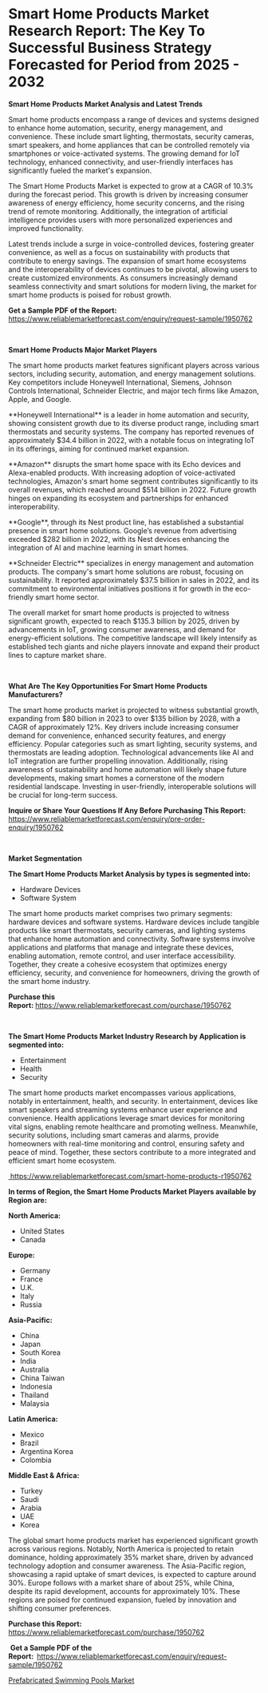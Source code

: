 <p><h1>Smart Home Products Market Research Report: The Key To Successful Business Strategy Forecasted for Period from 2025 - 2032</h1></p><p><strong>Smart Home Products Market Analysis and Latest Trends</strong></p>
<p><p>Smart home products encompass a range of devices and systems designed to enhance home automation, security, energy management, and convenience. These include smart lighting, thermostats, security cameras, smart speakers, and home appliances that can be controlled remotely via smartphones or voice-activated systems. The growing demand for IoT technology, enhanced connectivity, and user-friendly interfaces has significantly fueled the market's expansion.</p><p>The Smart Home Products Market is expected to grow at a CAGR of 10.3% during the forecast period. This growth is driven by increasing consumer awareness of energy efficiency, home security concerns, and the rising trend of remote monitoring. Additionally, the integration of artificial intelligence provides users with more personalized experiences and improved functionality. </p><p>Latest trends include a surge in voice-controlled devices, fostering greater convenience, as well as a focus on sustainability with products that contribute to energy savings. The expansion of smart home ecosystems and the interoperability of devices continues to be pivotal, allowing users to create customized environments. As consumers increasingly demand seamless connectivity and smart solutions for modern living, the market for smart home products is poised for robust growth.</p></p>
<p><strong>Get a Sample PDF of the Report:&nbsp;</strong> <a href="https://www.reliablemarketforecast.com/enquiry/request-sample/1950762?utm_campaign=3089&utm_medium=2&utm_source=Github&utm_content=ia&utm_term=04042025&utm_id=smart-home-products">https://www.reliablemarketforecast.com/enquiry/request-sample/1950762</a></p>
<p>&nbsp;</p>
<p><strong>Smart Home Products Major Market Players</strong></p>
<p><p>The smart home products market features significant players across various sectors, including security, automation, and energy management solutions. Key competitors include Honeywell International, Siemens, Johnson Controls International, Schneider Electric, and major tech firms like Amazon, Apple, and Google.</p><p>**Honeywell International** is a leader in home automation and security, showing consistent growth due to its diverse product range, including smart thermostats and security systems. The company has reported revenues of approximately $34.4 billion in 2022, with a notable focus on integrating IoT in its offerings, aiming for continued market expansion.</p><p>**Amazon** disrupts the smart home space with its Echo devices and Alexa-enabled products. With increasing adoption of voice-activated technologies, Amazon's smart home segment contributes significantly to its overall revenues, which reached around $514 billion in 2022. Future growth hinges on expanding its ecosystem and partnerships for enhanced interoperability.</p><p>**Google**, through its Nest product line, has established a substantial presence in smart home solutions. Google’s revenue from advertising exceeded $282 billion in 2022, with its Nest devices enhancing the integration of AI and machine learning in smart homes.</p><p>**Schneider Electric** specializes in energy management and automation products. The company's smart home solutions are robust, focusing on sustainability. It reported approximately $37.5 billion in sales in 2022, and its commitment to environmental initiatives positions it for growth in the eco-friendly smart home sector.</p><p>The overall market for smart home products is projected to witness significant growth, expected to reach $135.3 billion by 2025, driven by advancements in IoT, growing consumer awareness, and demand for energy-efficient solutions. The competitive landscape will likely intensify as established tech giants and niche players innovate and expand their product lines to capture market share.</p></p>
<p>&nbsp;</p>
<p><strong>What Are The Key Opportunities For Smart Home Products Manufacturers?</strong></p>
<p><p>The smart home products market is projected to witness substantial growth, expanding from $80 billion in 2023 to over $135 billion by 2028, with a CAGR of approximately 12%. Key drivers include increasing consumer demand for convenience, enhanced security features, and energy efficiency. Popular categories such as smart lighting, security systems, and thermostats are leading adoption. Technological advancements like AI and IoT integration are further propelling innovation. Additionally, rising awareness of sustainability and home automation will likely shape future developments, making smart homes a cornerstone of the modern residential landscape. Investing in user-friendly, interoperable solutions will be crucial for long-term success.</p></p>
<p><strong>Inquire or Share Your Questions If Any Before Purchasing This Report:</strong> <a href="https://www.reliablemarketforecast.com/enquiry/pre-order-enquiry/1950762?utm_campaign=3089&utm_medium=2&utm_source=Github&utm_content=ia&utm_term=04042025&utm_id=smart-home-products">https://www.reliablemarketforecast.com/enquiry/pre-order-enquiry/1950762</a></p>
<p>&nbsp;</p>
<p><strong>Market Segmentation</strong></p>
<p><strong>The Smart Home Products Market Analysis by types is segmented into:</strong></p>
<p><ul><li>Hardware Devices</li><li>Software System</li></ul></p>
<p><p>The smart home products market comprises two primary segments: hardware devices and software systems. Hardware devices include tangible products like smart thermostats, security cameras, and lighting systems that enhance home automation and connectivity. Software systems involve applications and platforms that manage and integrate these devices, enabling automation, remote control, and user interface accessibility. Together, they create a cohesive ecosystem that optimizes energy efficiency, security, and convenience for homeowners, driving the growth of the smart home industry.</p></p>
<p><strong>Purchase this Report:&nbsp;</strong><a href="https://www.reliablemarketforecast.com/purchase/1950762?utm_campaign=3089&utm_medium=2&utm_source=Github&utm_content=ia&utm_term=04042025&utm_id=smart-home-products">https://www.reliablemarketforecast.com/purchase/1950762</a></p>
<p>&nbsp;</p>
<p><strong>The Smart Home Products Market Industry Research by Application is segmented into:</strong></p>
<p><ul><li>Entertainment</li><li>Health</li><li>Security</li></ul></p>
<p><p>The smart home products market encompasses various applications, notably in entertainment, health, and security. In entertainment, devices like smart speakers and streaming systems enhance user experience and convenience. Health applications leverage smart devices for monitoring vital signs, enabling remote healthcare and promoting wellness. Meanwhile, security solutions, including smart cameras and alarms, provide homeowners with real-time monitoring and control, ensuring safety and peace of mind. Together, these sectors contribute to a more integrated and efficient smart home ecosystem.</p></p>
<p><a href="https://www.reliablemarketforecast.com/smart-home-products-r1950762?utm_campaign=3089&utm_medium=2&utm_source=Github&utm_content=ia&utm_term=04042025&utm_id=smart-home-products">&nbsp;https://www.reliablemarketforecast.com/smart-home-products-r1950762</a></p>
<p><strong>In terms of Region, the Smart Home Products Market Players available by Region are:</strong></p>
<p>
    <p> <strong> North America: </strong>
        <ul>
            <li>United States</li>
            <li>Canada</li>
        </ul>
        </p> 
    <p> <strong> Europe: </strong>
        <ul>
            <li>Germany</li>
            <li>France</li>
            <li>U.K.</li>
            <li>Italy</li>
            <li>Russia</li>
        </ul>
        </p> 
    <p> <strong> Asia-Pacific: </strong>
        <ul>
            <li>China</li>
            <li>Japan</li>
            <li>South Korea</li>
            <li>India</li>
            <li>Australia</li>
            <li>China Taiwan</li>
            <li>Indonesia</li>
            <li>Thailand</li>
            <li>Malaysia</li>
        </ul>
        </p> 
    <p> <strong> Latin America: </strong>
        <ul>
            <li>Mexico</li>
            <li>Brazil</li>
            <li>Argentina Korea</li>
            <li>Colombia</li>
        </ul>
        </p> 
    <p> <strong> Middle East & Africa: </strong>
        <ul>
            <li>Turkey</li>
            <li>Saudi</li>
            <li>Arabia</li>
            <li>UAE</li>
            <li>Korea</li>
        </ul>
    </p>
    </p>
<p><p>The global smart home products market has experienced significant growth across various regions. Notably, North America is projected to retain dominance, holding approximately 35% market share, driven by advanced technology adoption and consumer awareness. The Asia-Pacific region, showcasing a rapid uptake of smart devices, is expected to capture around 30%. Europe follows with a market share of about 25%, while China, despite its rapid development, accounts for approximately 10%. These regions are poised for continued expansion, fueled by innovation and shifting consumer preferences.</p></p>
<p><strong>Purchase this Report: </strong><a href="https://www.reliablemarketforecast.com/purchase/1950762?utm_campaign=3089&utm_medium=2&utm_source=Github&utm_content=ia&utm_term=04042025&utm_id=smart-home-products">https://www.reliablemarketforecast.com/purchase/1950762</a></p>
<p>&nbsp;<strong>Get a Sample PDF of the Report:&nbsp;&nbsp;</strong><a href="https://www.reliablemarketforecast.com/enquiry/request-sample/1950762?utm_campaign=3089&utm_medium=2&utm_source=Github&utm_content=ia&utm_term=04042025&utm_id=smart-home-products">https://www.reliablemarketforecast.com/enquiry/request-sample/1950762</a></p>
<p><strong></strong></p>
<p><p><a href="https://github.com/jolinolooman/Market-Research-Report-List-1/blob/main/prefabricated-swimming-pools-market.md?utm_campaign=3089&utm_medium=2&utm_source=Github&utm_content=ia&utm_term=04042025&utm_id=smart-home-products">Prefabricated Swimming Pools Market</a></p></p>